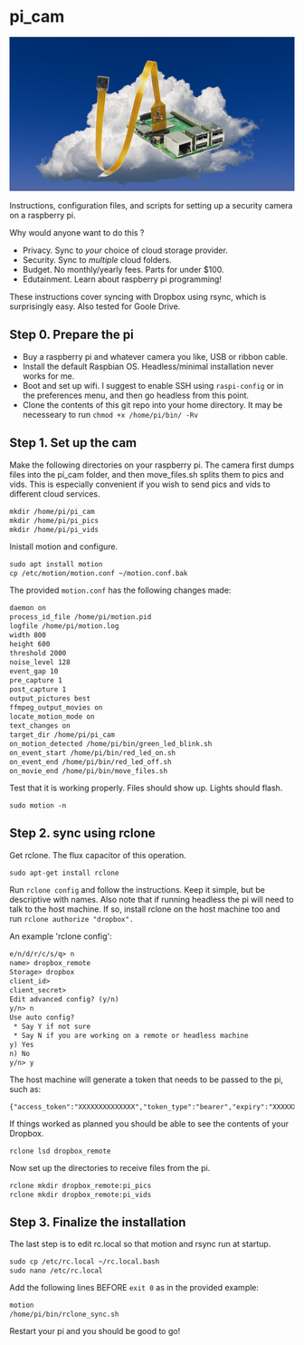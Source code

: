 # pi_cam

<img src="https://raw.githubusercontent.com/akettring/pi_cam/main/pi_cloud.png">

Instructions, configuration files, and scripts for setting up a security camera on a raspberry pi.

Why would anyone want to do this ?
- Privacy. Sync to *your* choice of cloud storage provider.
- Security. Sync to *multiple* cloud folders.
- Budget. No monthly/yearly fees. Parts for under $100.
- Edutainment. Learn about raspberry pi programming!
    
These instructions cover syncing with Dropbox using rsync, which is surprisingly easy. Also tested for Goole Drive.




## Step 0. Prepare the pi

- Buy a raspberry pi and whatever camera you like, USB or ribbon cable.
- Install the default Raspbian OS. Headless/minimal installation never works for me.
- Boot and set up wifi. I suggest to enable SSH using `raspi-config` or in the preferences menu, and then go headless from this point.
- Clone the contents of this git repo into your home directory. It may be necesseary to run `chmod +x /home/pi/bin/ -Rv`




## Step 1. Set up the cam


Make the following directories on your raspberry pi. 
The camera first dumps files into the pi_cam folder, and then move_files.sh splits them to pics and vids.
This is especially convenient if you wish to send pics and vids to different cloud services.

    mkdir /home/pi/pi_cam
    mkdir /home/pi/pi_pics
    mkdir /home/pi/pi_vids

Inistall motion and configure.

    sudo apt install motion
    cp /etc/motion/motion.conf ~/motion.conf.bak

The provided `motion.conf` has the following changes made:

    daemon on
    process_id_file /home/pi/motion.pid
    logfile /home/pi/motion.log    
    width 800
    height 600
    threshold 2000
    noise_level 128
    event_gap 10
    pre_capture 1
    post_capture 1
    output_pictures best
    ffmpeg_output_movies on
    locate_motion_mode on
    text_changes on 
    target_dir /home/pi/pi_cam
    on_motion_detected /home/pi/bin/green_led_blink.sh
    on_event_start /home/pi/bin/red_led_on.sh
    on_event_end /home/pi/bin/red_led_off.sh
    on_movie_end /home/pi/bin/move_files.sh

Test that it is working properly. Files should show up. Lights should flash.

    sudo motion -n




## Step 2. sync using rclone

Get rclone. The flux capacitor of this operation.

    sudo apt-get install rclone

Run `rclone config` and follow the instructions.
Keep it simple, but be descriptive with names.
Also note that if running headless the pi will need to talk to the host machine.
If so, install rclone on the host machine too and run `rclone authorize "dropbox".`

An example 'rclone config':

    e/n/d/r/c/s/q> n
    name> dropbox_remote
    Storage> dropbox
    client_id> 
    client_secret> 
    Edit advanced config? (y/n)
    y/n> n
    Use auto config?
     * Say Y if not sure
     * Say N if you are working on a remote or headless machine
    y) Yes
    n) No
    y/n> y

The host machine will generate a token that needs to be passed to the pi, such as:

    {"access_token":"XXXXXXXXXXXXXX","token_type":"bearer","expiry":"XXXXXXXX"}


If things worked as planned you should be able to see the contents of your Dropbox.

    rclone lsd dropbox_remote

Now set up the directories to receive files from the pi.

    rclone mkdir dropbox_remote:pi_pics
    rclone mkdir dropbox_remote:pi_vids




## Step 3. Finalize the installation

The last step is to edit rc.local so that motion and rsync run at startup.

    sudo cp /etc/rc.local ~/rc.local.bash
    sudo nano /etc/rc.local

Add the following lines BEFORE `exit 0` as in the provided example:

    motion
    /home/pi/bin/rclone_sync.sh

Restart your pi and you should be good to go!

